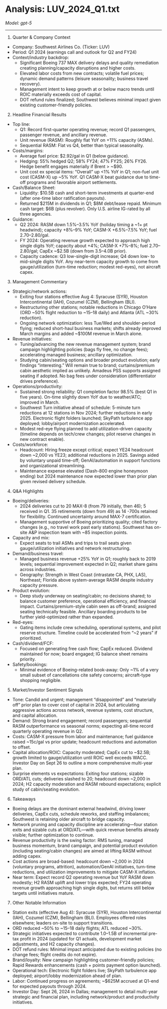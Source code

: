 # Analysis: LUV_2024_Q1.txt

*Model: gpt-5*

---

1) Quarter & Company Context
- Company: Southwest Airlines Co. (Ticker: LUV)
- Period: Q1 2024 (earnings call and outlook for Q2 and FY24)
- Context/industry backdrop:
  - Significant Boeing 737 MAX delivery delays and quality remediation creating planning/capacity disruptions and higher costs.
  - Elevated labor costs from new contracts; volatile fuel prices; dynamic demand patterns (leisure seasonality; business travel recovery).
  - Management intent to keep growth at or below macro trends until ROIC materially exceeds cost of capital.
  - DOT refund rules finalized; Southwest believes minimal impact given existing customer-friendly policies.

2) Headline Financial Results
- Top line:
  - Q1: Record first-quarter operating revenue; record Q1 passengers, passenger revenue, and ancillary revenue.
  - Unit revenue (RASM): Roughly flat YoY on +11% capacity (ASMs).
  - Sequential RASM: Flat vs Q4, better than typical seasonality.
- Costs/margins:
  - Average fuel price: $2.92/gal in Q1 (below guidance).
  - Hedging: 55% hedged Q2; 58% FY24; 47% FY25; 26% FY26. Hedge benefit engages materially if Brent > ~$90.
  - Unit cost ex special items: “Overall” up <1% YoY in Q1; non-fuel unit cost (CASM-X) up ~5% YoY. Q1 CASM-X beat guidance due to time-off programs and favorable airport settlements.
- Cash/Balance Sheet:
  - Liquidity: $10.5B cash and short-term investments at quarter-end (after one-time labor ratification payouts).
  - Returned $215M in dividends in Q1; $8M debt/lease repaid. Minimum cash target: $6B (plus revolver). Only U.S. airline IG-rated by all three agencies.
- Guidance:
  - Q2 2024: RASM down 1.5%–3.5% YoY (holiday timing a ~1+ pt headwind); capacity +8%–9% YoY; CASM-X +6.5%–7.5% YoY; fuel $2.70–$2.80/gal.
  - FY 2024: Operating revenue growth expected to approach high single digits YoY; capacity about +4%; CASM-X +7%–8%; fuel $2.70–$2.80/gal; CapEx ~$2.5B (down from $3.5–$4.0B prior).
  - Capacity cadence: Q3 low-single-digit increase; Q4 down low- to mid-single digits YoY. Any near-term capacity growth to come from gauge/utilization (turn-time reduction; modest red-eyes), not aircraft capex.

3) Management Commentary
- Strategic/network actions:
  - Exiting four stations effective Aug 4: Syracuse (SYR), Houston Intercontinental (IAH), Cozumel (CZM), Bellingham (BLI).
  - Restructuring other stations; notable reductions in Chicago O’Hare (ORD ~50% flight reduction to ~15–18 daily) and Atlanta (ATL ~30% reduction).
  - Ongoing network optimization: less Tue/Wed and shoulder-period flying; reduced short-haul business markets; shifts already improved March margins and added ~$100M revenue in March alone.
- Revenue initiatives:
  - Tuning/advancing the new revenue management system; brand campaign highlighting policies (bags fly free, no change fees); accelerating managed business; ancillary optimization.
  - Studying cabin/seating options and broader product evolution; early findings “interesting.” Will remain true to brand; curtains/premium cabin aesthetic implied as unlikely. Amadeus PSS supports assigned seating if adopted. No bag fees under consideration (differentiator drives preference).
- Operations/productivity:
  - Sustained strong reliability: Q1 completion factor 98.5% (best Q1 in five years). On-time slightly down YoY due to weather/ATC; improved in March.
  - Southwest Turn initiative ahead of schedule: 5-minute turn reductions at 12 stations in Nov 2024; further reductions in early 2025. Electronic flight folders launched; SkyPath turbulence app deployed; lobby/airport modernization accelerated.
  - Modest red-eye flying planned to add utilization-driven capacity (timeline depends on tech/crew changes; pilot reserve changes in new contract enable).
- Costs/workforce:
  - Headcount: Hiring freeze except critical; expect YE24 headcount down ~2,000 vs YE23; additional reductions in 2025. Savings aided by voluntary unpaid time-off; GenAI/automation in support functions and organizational streamlining.
  - Maintenance expense elevated (Dash-800 engine honeymoon ending) but 2024 maintenance now expected lower than prior plan given revised delivery schedule.

4) Q&A Highlights
- Boeing/deliveries:
  - 2024 deliveries cut to 20 MAX-8 (from 79 initially, then 46); 5 received in Q1. 35 retirements (down from 49) as 14 -700s retained for flexibility. Continued uncertainty around MAX-7 certification.
  - Management supportive of Boeing prioritizing quality; cited factory changes (e.g., no travel work past early stations). Southwest has on-site A&P inspection team with ~85 inspection points.
- Capacity and mix:
  - Expect seats to trail ASMs and trips to trail seats given gauge/utilization initiatives and network restructuring.
- Demand/business travel:
  - Managed business revenue +25% YoY in Q1; roughly back to 2019 levels; sequential improvement expected in Q2; market share gains across industries.
  - Geography: Strength in West Coast (intrastate CA, PHX, LAS), Northeast; Florida above system-average RASM despite industry capacity pressure.
- Product evolution:
  - Deep study underway on seating/cabin; no decisions shared; to balance customer preference, operational efficiency, and financial impact. Curtains/premium-style cabin seen as off-brand; assigned seating technically feasible. Ancillary boarding products to be further yield-optimized rather than expanded.
- Red-eyes:
  - Gating items include crew scheduling, operational systems, and pilot reserve structure. Timeline could be accelerated from “~2 years” if prioritized.
- Cash/dividend/FCF:
  - Focused on generating free cash flow; CapEx reduced. Dividend maintained for now; board engaged; IG balance sheet remains priority.
- Safety/bookings:
  - Minimal evidence of Boeing-related book-away: Only ~1% of a very small subset of cancellations cite safety concerns; aircraft-type shopping negligible.

5) Market/Investor Sentiment Signals
- Tone: Candid and urgent; management “disappointed” and “materially off” prior plan to cover cost of capital in 2024, but articulating aggressive actions across network, revenue systems, cost structure, and capital allocation.
- Demand: Strong brand engagement; record passengers; sequential RASM outperformance vs seasonal norms; expecting all-time record quarterly operating revenue in Q2.
- Costs: CASM-X pressure from labor and maintenance; fuel guidance raised ~15c/gal vs prior update; headcount reductions and automation to offset.
- Capital allocation/ROIC: Capacity moderated; CapEx cut to ~$2.5B; growth limited to gauge/utilization until ROIC well exceeds WACC. Investor Day on Sept 26 to outline a more comprehensive multi-year plan.
- Surprise elements vs expectations: Exiting four stations; sizable ORD/ATL cuts; deliveries slashed to 20; headcount down ~2,000 in 2024; H2 capacity moderation and RASM rebound expectations; explicit study of cabin/seating evolution.

6) Takeaways
- Boeing delays are the dominant external headwind, driving lower deliveries, CapEx cuts, schedule reworks, and staffing imbalances; Southwest is retaining older aircraft to bridge capacity.
- Network pruning and capacity discipline are accelerating—four station exits and sizable cuts at ORD/ATL—with quick revenue benefits already visible; further optimization to continue.
- Revenue productivity is the swing factor: RMS tuning, managed business momentum, brand campaign, and potential product evolution (including seating/cabin changes) are aimed at lifting RASM without adding capex.
- Cost actions are broad-based: headcount down ~2,000 in 2024 (voluntary programs, attrition), automation/GenAI initiatives, turn-time reductions, and utilization improvements to mitigate CASM-X inflation.
- Near term: Expect record Q2 operating revenue but YoY RASM down modestly; H2 RASM uplift and lower trips expected; FY24 operating revenue growth approaching high single digits, but returns still below targets until initiatives mature.

7) Other Notable Information
- Station exits (effective Aug 4): Syracuse (SYR), Houston Intercontinental (IAH), Cozumel (CZM), Bellingham (BLI). Employees offered roles elsewhere; leaders on-site to support transitions.
- ORD reduced ~50% to ~15–18 daily flights; ATL reduced ~30%.
- Strategic initiatives expected to contribute $1.0–$1.5B of incremental pre-tax profit in 2024 (updated for Q1 actuals, development market adjustments, and H2 capacity changes).
- DOT refund rules: Minimal impact anticipated due to existing policies (no change fees; flight credits do not expire).
- Brand/loyalty: New campaign highlighting customer-friendly policies; Rapid Rewards enhancements (cash + points payment option launched).
- Operational tech: Electronic flight folders live; SkyPath turbulence app deployed; airport/lobby modernization ahead of plan.
- Labor: Continued progress on agreements; ~$625M accrued at Q1-end for expected payouts through 2024.
- Investor Day: Sept 26, 2024 in Dallas; management to detail multi-year strategic and financial plan, including network/product and productivity initiatives.